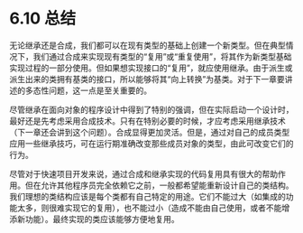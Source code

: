 # 6.10 总结


无论继承还是合成，我们都可以在现有类型的基础上创建一个新类型。但在典型情况下，我们通过合成来实现现有类型的“复用”或“重复使用”，将其作为新类型基础实现过程的一部分使用。但如果想实现接口的“复用”，就应使用继承。由于派生或派生出来的类拥有基类的接口，所以能够将其“向上转换”为基类。对于下一章要讲述的多态性问题，这一点是至关重要的。

尽管继承在面向对象的程序设计中得到了特别的强调，但在实际启动一个设计时，最好还是先考虑采用合成技术。只有在特别必要的时候，才应考虑采用继承技术（下一章还会讲到这个问题）。合成显得更加灵活。但是，通过对自己的成员类型应用一些继承技巧，可在运行期准确改变那些成员对象的类型，由此可改变它们的行为。

尽管对于快速项目开发来说，通过合成和继承实现的代码复用具有很大的帮助作用。但在允许其他程序员完全依赖它之前，一般都希望能重新设计自己的类结构。我们理想的类结构应该是每个类都有自己特定的用途。它们不能过大（如集成的功能太多，则很难实现它的复用），也不能过小（造成不能由自己使用，或者不能增添新功能）。最终实现的类应该能够方便地复用。
